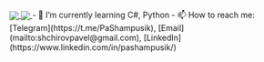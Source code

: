 
<a href="https://github.com/anuraghazra/github-readme-stats">
  <img align="center" src="https://github-readme-stats.vercel.app/api?username=PaShampusik&show_icons=true&theme=tokyonight" />
</a>
<a href="https://github.com/anuraghazra/convoychat">
  <img align="center" src="https://github-readme-stats.vercel.app/api/top-langs/?username=PaShampusik&langs_count=3&theme=tokyonight" />
</a>
- 🌱 I’m currently learning C#, Python
- 📫 How to reach me: [Telegram](https://t.me/PaShampusik), [Email](mailto:shchirovpavel@gmail.com), [LinkedIn](https://www.linkedin.com/in/pashampusik/)
